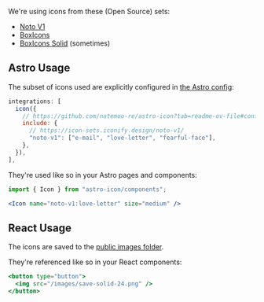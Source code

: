 We're using icons from these (Open Source) sets:

* [Noto V1](https://icon-sets.iconify.design/noto-v1/)
* [BoxIcons](https://icon-sets.iconify.design/bx/)
* [BoxIcons Solid](https://icon-sets.iconify.design/bxs/) (sometimes)

## Astro Usage

The subset of icons used are explicitly configured in
[the Astro config](/astro.config.mjs):

```js
integrations: [
  icon({
    // https://github.com/natemoo-re/astro-icon?tab=readme-ov-file#configinclude
    include: {
      // https://icon-sets.iconify.design/noto-v1/
      "noto-v1": ["e-mail", "love-letter", "fearful-face"],
    },
  }),
],
```

They're used like so in your Astro pages and components:

```jsx
import { Icon } from "astro-icon/components";

<Icon name="noto-v1:love-letter" size="medium" />
```

## React Usage

The icons are saved to the [public images folder](/public/images/).

They're referenced like so in your React components:

```jsx
<button type="button">
  <img src="/images/save-solid-24.png" />
</button>
```
